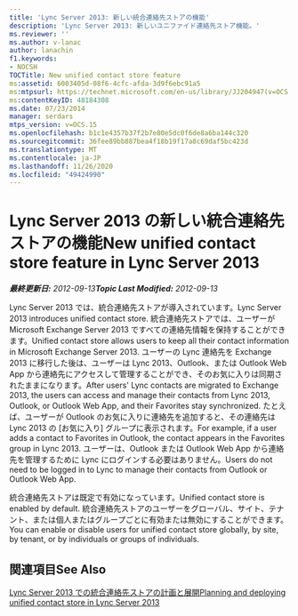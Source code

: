 ```yaml
---
title: 'Lync Server 2013: 新しい統合連絡先ストアの機能'
description: 'Lync Server 2013: 新しいユニファイド連絡先ストア機能。'
ms.reviewer: ''
ms.author: v-lanac
author: lanachin
f1.keywords:
- NOCSH
TOCTitle: New unified contact store feature
ms:assetid: 6003405d-08f6-4cfc-afda-3d9f6ebc91a5
ms:mtpsurl: https://technet.microsoft.com/en-us/library/JJ204947(v=OCS.15)
ms:contentKeyID: 48184308
ms.date: 07/23/2014
manager: serdars
mtps_version: v=OCS.15
ms.openlocfilehash: b1c1e4357b37f2b7e80e5dc0f6de8a6ba144c320
ms.sourcegitcommit: 36fee89bb887bea4f18b19f17a8c69daf5bc423d
ms.translationtype: MT
ms.contentlocale: ja-JP
ms.lasthandoff: 11/26/2020
ms.locfileid: "49424990"
---
```

# <a name="new-unified-contact-store-feature-in-lync-server-2013"></a><span data-ttu-id="27287-103">Lync Server 2013 の新しい統合連絡先ストアの機能</span><span class="sxs-lookup"><span data-stu-id="27287-103">New unified contact store feature in Lync Server 2013</span></span>

<div data-xmlns="http://www.w3.org/1999/xhtml">

<div class="topic" data-xmlns="http://www.w3.org/1999/xhtml" data-msxsl="urn:schemas-microsoft-com:xslt" data-cs="https://msdn.microsoft.com/">

<div data-asp="https://msdn2.microsoft.com/asp">



</div>

<div id="mainSection">

<div id="mainBody"><span data-ttu-id="27287-104">

<span> </span></span><span class="sxs-lookup"><span data-stu-id="27287-104">

<span> </span></span></span>

<span data-ttu-id="27287-105">_**最終更新日:** 2012-09-13_</span><span class="sxs-lookup"><span data-stu-id="27287-105">_**Topic Last Modified:** 2012-09-13_</span></span>

<span data-ttu-id="27287-106">Lync Server 2013 では、統合連絡先ストアが導入されています。</span><span class="sxs-lookup"><span data-stu-id="27287-106">Lync Server 2013 introduces unified contact store.</span></span> <span data-ttu-id="27287-107">統合連絡先ストアでは、ユーザーが Microsoft Exchange Server 2013 ですべての連絡先情報を保持することができます。</span><span class="sxs-lookup"><span data-stu-id="27287-107">Unified contact store allows users to keep all their contact information in Microsoft Exchange Server 2013.</span></span> <span data-ttu-id="27287-108">ユーザーの Lync 連絡先を Exchange 2013 に移行した後は、ユーザーは Lync 2013、Outlook、または Outlook Web App から連絡先にアクセスして管理することができ、そのお気に入りは同期されたままになります。</span><span class="sxs-lookup"><span data-stu-id="27287-108">After users' Lync contacts are migrated to Exchange 2013, the users can access and manage their contacts from Lync 2013, Outlook, or Outlook Web App, and their Favorites stay synchronized.</span></span> <span data-ttu-id="27287-109">たとえば、ユーザーが Outlook のお気に入りに連絡先を追加すると、その連絡先は Lync 2013 の [お気に入り] グループに表示されます。</span><span class="sxs-lookup"><span data-stu-id="27287-109">For example, if a user adds a contact to Favorites in Outlook, the contact appears in the Favorites group in Lync 2013.</span></span> <span data-ttu-id="27287-110">ユーザーは、Outlook または Outlook Web App から連絡先を管理するために Lync にログインする必要はありません。</span><span class="sxs-lookup"><span data-stu-id="27287-110">Users do not need to be logged in to Lync to manage their contacts from Outlook or Outlook Web App.</span></span>

<span data-ttu-id="27287-111">統合連絡先ストアは既定で有効になっています。</span><span class="sxs-lookup"><span data-stu-id="27287-111">Unified contact store is enabled by default.</span></span> <span data-ttu-id="27287-112">統合連絡先ストアのユーザーをグローバル、サイト、テナント、または個人またはグループごとに有効または無効にすることができます。</span><span class="sxs-lookup"><span data-stu-id="27287-112">You can enable or disable users for unified contact store globally, by site, by tenant, or by individuals or groups of individuals.</span></span>

<div>

## <a name="see-also"></a><span data-ttu-id="27287-113">関連項目</span><span class="sxs-lookup"><span data-stu-id="27287-113">See Also</span></span>


[<span data-ttu-id="27287-114">Lync Server 2013 での統合連絡先ストアの計画と展開</span><span class="sxs-lookup"><span data-stu-id="27287-114">Planning and deploying unified contact store in Lync Server 2013</span></span>](lync-server-2013-planning-and-deploying-unified-contact-store.md)  
  

<span data-ttu-id="27287-115"></div>

</div>

<span> </span>

</div>

</div>

</span><span class="sxs-lookup"><span data-stu-id="27287-115"></div>

</div>

<span> </span>

</div>

</div>

</span></span></div>

